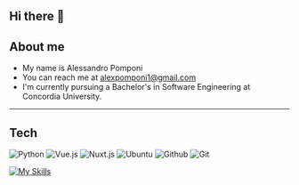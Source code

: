 ## Hi there 👋

## About me
- My name is Alessandro Pomponi
- You can reach me at alexpomponi1@gmail.com
- I'm currently pursuing a Bachelor's in Software Engineering at Concordia University.
---
## Tech
<!-- ![image](BadgeURLHere) -->
![Python](https://img.shields.io/badge/Python-FFD43B?style=for-the-badge&logo=python&logoColor=blue)
![Vue.js](https://img.shields.io/badge/Vue%20js-35495E?style=for-the-badge&logo=vuedotjs&logoColor=4FC08D)
![Nuxt.js](https://img.shields.io/badge/nuxt%20js-00C58E?style=for-the-badge&logo=nuxtdotjs&logoColor=white)
![Ubuntu](https://img.shields.io/badge/Ubuntu-E95420?style=for-the-badge&logo=ubuntu&logoColor=white)
![Github](https://img.shields.io/badge/GitHub-100000?style=for-the-badge&logo=github&logoColor=white)
![Git](https://img.shields.io/badge/GIT-E44C30?style=for-the-badge&logo=git&logoColor=white)

[![My Skills](https://skillicons.dev/icons?i=java&theme=dark)](https://skillicons.dev)
